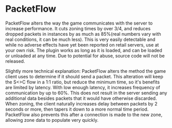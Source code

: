 # PacketFlow
PacketFlow alters the way the game communicates with the server to increase performance.  It cuts zoning times by over 3/4, and reduces dropped packets in instances by as much as 85%(real numbers vary with real conditions, it can be much less).  This is very easily detectable and while no adverse effects have yet been reported on retail servers, use at your own risk.  The plugin works as long as it is loaded, and can be loaded or unloaded at any time.  Due to potential for abuse, source code will not be released.

Slightly more technical explanation:
PacketFlow alters the method the game client uses to determine if it should send a packet.  This alteration will keep the S<>C flow in a 1:1 ratio, but reduce the minimum time, so it's benefits are limited by latency.  With low enough latency, it increases frequency of communication by up to 60%.  This does not result in the server sending any additional data besides packets that it would have otherwise discarded.  When zoning, the client naturally increases delay between packets by 2 seconds or more, then tapers it down to a more normal time period.  PacketFlow also prevents this after a connection is made to the new zone, allowing zone data to populate very quickly.
